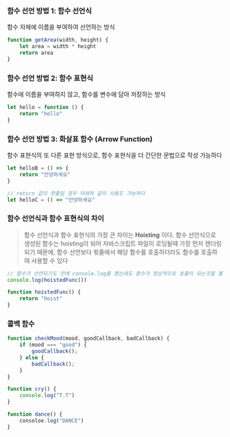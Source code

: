 ### 함수 선언 방법 1: 함수 선언식
함수 자체에 이름을 부여하여 선언하는 방식

```javascript
function getArea(width, height) {
	let area = width * height
	return area
}
```

### 함수 선언 방법 2: 함수 표현식
함수에 이름을 부여하지 않고, 함수를 변수에 담아 저장하는 방식

```javascript
let hello = function () {
	return "hello"
}
```

### 함수 선언 방법 3: 화살표 함수 (Arrow Function)
함수 표현식의 또 다른 표현 방식으로, 함수 표현식을 더 간단한 문법으로 작성 가능하다
```javascript
let helloB = () => {
	return "안녕하세요"
}

// return 값이 한줄일 경우 아래와 같이 사용도 가능하다
let helloC = () => "안녕하세요"
```

### 함수 선언식과 함수 표현식의 차이
> 함수 선언식과 함수 표현식의 가장 큰 차이는 **Hoisting** 이다.
> 함수 선언식으로 생성된 함수는 hoisting이 되어 자바스크립트 파일이 로딩될때 가장 먼저 렌더링 되기 때문에, 함수 선언보다 윗줄에서 해당 함수를 호출하더라도 함수를 호출하여 사용할 수 있다

```javascript
// 함수가 선언되기도 전에 console.log를 했는데도 함수가 정상적으로 호출이 되는것을 볼수 있다
console.log(hoistedFunc())

function hoistedFunc() {
	return "hoist"
}

```


### 콜백 함수

```javascript
function checkMood(mood, goodCallback, badCallback) {
	if (mood === "good") {
		goodCallback();
	} else {
		badCallback();
	}
}

function cry() {
	console.log("T.T")
}

function dance() {
	consoloe.log("DANCE")
}

```